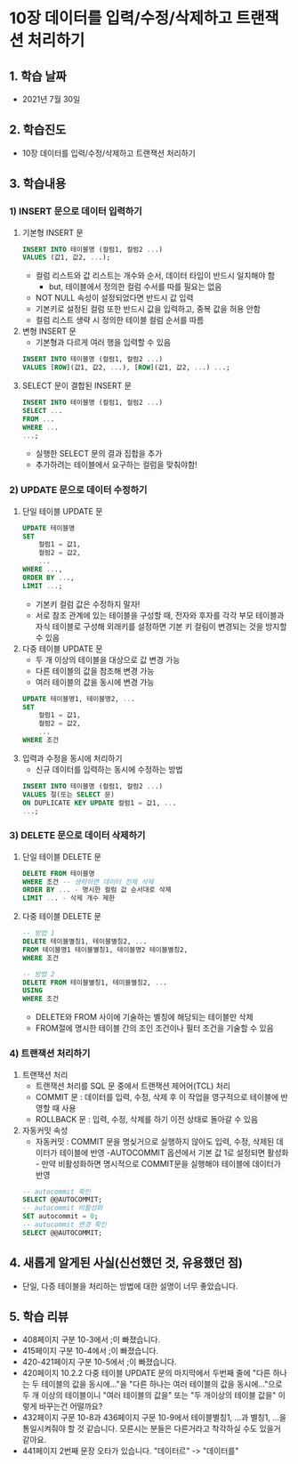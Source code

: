 # 10장 데이터를 입력/수정/삭제하고 트랜잭션 처리하기

## 1. 학습 날짜

- 2021년 7월 30일

## 2. 학습진도

- 10장 데이터를 입력/수정/삭제하고 트랜잭션 처리하기

## 3. 학습내용

### 1) INSERT 문으로 데이터 입력하기

1. 기본형 INSERT 문
   ```sql
   INSERT INTO 테이블명 (컬럼1, 컬럼2 ...)
   VALUES (값1, 값2, ...);
   ```
   - 컬럼 리스트와 값 리스트는 개수와 순서, 데이터 타입이 반드시 일치해야 함
     - but, 테이블에서 정의한 컬럼 수서를 따를 필요는 없음
   - NOT NULL 속성이 설정되었다면 반드시 값 입력
   - 기본키로 설정된 컬럼 또한 반드시 값을 입력하고, 중복 값을 허용 안함
   - 컬럼 리스트 생략 시 정의한 테이블 컬럼 순서를 따름
2. 변형 INSERT 문
   - 기본형과 다르게 여러 행을 입력할 수 있음
   ```sql
   INSERT INTO 테이블명 (컬럼1, 컬럼2 ...)
   VALUES [ROW](값1, 값2, ...), [ROW](값1, 값2, ...) ...;
   ```
3. SELECT 문이 결합된 INSERT 문
   ```sql
   INSERT INTO 테이블명 (컬럼1, 컬럼2 ...)
   SELECT ...
   FROM ...
   WHERE ...
   ...;
   ```
   - 실행한 SELECT 문의 결과 집합을 추가
   - 추가하려는 테이블에서 요구하는 컬럼을 맞춰야함!

### 2) UPDATE 문으로 데이터 수정하기

1. 단일 테이블 UPDATE 문
   ```sql
   UPDATE 테이블명
   SET
       컬럼1 = 값1,
       컬럼2 = 값2,
       ...
   WHERE ...,
   ORDER BY ...,
   LIMIT ...;
   ```
   - 기본키 컬럼 값은 수정하지 말자!
   - 서로 참조 관계에 있는 테이블을 구성할 때, 전자와 후자를 각각 부모 테이블과 자식 테이블로 구성해 외래키를 설정하면 기본 키 컬림이 변경되는 것을 방지할 수 있음
2. 다중 테이블 UPDATE 문
   - 두 개 이상의 테이블을 대상으로 값 변경 가능
   - 다른 테이블의 값을 참조해 변경 가능
   - 여러 테이블의 값을 동시에 변경 가능
   ```sql
   UPDATE 테이블명1, 테이블명2, ...
   SET
       컬럼1 = 값1,
       컬럼2 = 값2,
       ...
   WHERE 조건
   ```
3. 입력과 수정을 동시에 처리하기
   - 신규 데이터를 입력하는 동시에 수정하는 방법
   ```sql
   INSERT INTO 테이블명 (컬럼1, 컬럼2 ...)
   VALUES 절(또는 SELECT 문)
   ON DUPLICATE KEY UPDATE 컬럼1 = 값1, ...
   ...;
   ```

### 3) DELETE 문으로 데이터 삭제하기

1. 단일 테이블 DELETE 문
   ```sql
   DELETE FROM 테이블명
   WHERE 조건 -- 생략하면 데이터 전체 삭제
   ORDER BY ... - 명시한 컬럼 값 순서대로 삭제
   LIMIT ... - 삭제 개수 제한
   ```
2. 다중 테이블 DELETE 문

   ```sql
   -- 방법 1
   DELETE 테이블별칭1, 테이블별칭2, ...
   FROM 테이블명1 테이블별칭1, 테이블명2 테이블별칭2,
   WHERE 조건

   -- 방법 2
   DELETE FROM 테이블별칭1, 테이블별칭2, ...
   USING
   WHERE 조건
   ```

   - DELETE와 FROM 사이에 기술하는 별칭에 해당되는 테이블만 삭제
   - FROM절에 명시한 테이블 간의 조인 조건이나 필터 조건을 기술할 수 있음

### 4) 트랜잭션 처리하기

1. 트랜잭션 처리
   - 트랜잭션 처리를 SQL 문 중에서 트랜잭션 제어어(TCL) 처리
   - COMMIT 문 : 데이터를 입력, 수정, 삭제 후 이 작업을 영구적으로 테이블에 반영할 때 사용
   - ROLLBACK 문 : 입력, 수정, 삭제를 하기 이전 상태로 돌아갈 수 있음
2. 자동커밋 속성
   - 자동커밋 : COMMIT 문을 명싲거으로 실행하지 않아도 입력, 수정, 삭제된 데이터가 테이블에 반영
     -AUTOCOMMIT 옵션에서 기본 값 1로 설정되면 활성화 - 만약 비활성화하면 명시적으로 COMMIT문을 실행해야 테이블에 데이터가 반영
   ```SQL
   -- autocommit 확인
   SELECT @@AUTOCOMMIT;
   -- autocommit 비활성화
   SET autocommit = 0;
   -- autucommit 변경 확인
   SELECT @@AUTOCOMMIT;
   ```

## 4. 새롭게 알게된 사실(신선했던 것, 유용했던 점)

- 단일, 다증 테이블을 처리하는 방법에 대한 설명이 너무 좋았습니다.

## 5. 학습 리뷰

- 408페이지 구분 10-3에서 ;이 빠졌습니다.
- 415페이지 구분 10-4에서 ;이 빠졌습니다.
- 420-421페이지 구분 10-5에서 ;이 빠졌습니다.
- 420페이지 10.2.2 다중 테이블 UPDATE 문의 마지막에서 두번째 줄에 "다른 하나는 두 테이블의 값을 동시에..."을 "다른 하나는 여러 테이블의 값을 동시에..."으로 두 개 이상의 테이블이니 "여러 테이블의 값을" 또는 "두 개이상의 테이블 값을" 이렇게 바꾸는건 어떨까요?
- 432페이지 구문 10-8과 436페이지 구문 10-9에서 테이블별칭1, ...과 별칭1, ...을 통일시켜줘야 할 것 같습니다. 모른시는 분들은 다른거라고 착각하실 수도 있을거 같아요.
- 441페이지 2번째 문장 오타가 있습니다. "데이터르" -> "데이터를"
